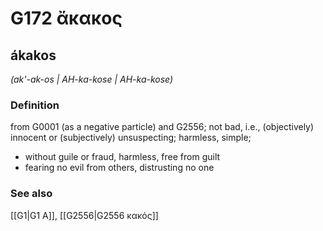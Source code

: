 # G172 ἄκακος

## ákakos

_(ak'-ak-os | AH-ka-kose | AH-ka-kose)_

### Definition

from G0001 (as a negative particle) and G2556; not bad, i.e., (objectively) innocent or (subjectively) unsuspecting; harmless, simple; 

- without guile or fraud, harmless, free from guilt
- fearing no evil from others, distrusting no one

### See also

[[G1|G1 Α]], [[G2556|G2556 κακός]]
